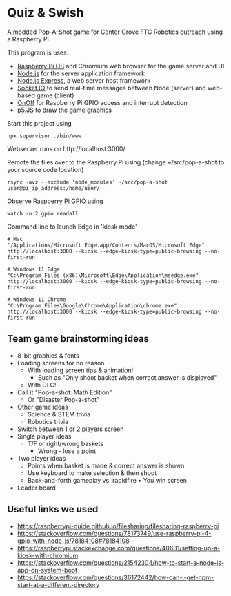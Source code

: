 # Quiz & Swish

A modded Pop-A-Shot game for Center Grove FTC Robotics outreach using a Raspberry Pi.

This program is uses:
 * [Raspberry Pi OS](https://www.raspberrypi.com/software/) and Chromium web browser for the game server and UI
 * [Node.js](https://nodejs.org/en) for the server application framework
 * [Node.js Express](https://expressjs.com/), a web server host framework
 * [Socket.IO](https://socket.io/) to send real-time messages between Node (server) and web-based game (client)
 * [OnOff](https://github.com/fivdi/onoff) for Raspberry Pi GPIO access and interrupt detection
 * [p5.JS](https://p5js.org/) to draw the game graphics


Start this project using
```
npx supervisor ./bin/www
```

Webserver runs on http://localhost:3000/

Remote the files over to the Raspberry Pi using (change ~/src/pop-a-shot to your source code location)
```
rsync -avz --exclude 'node_modules' ~/src/pop-a-shot  user@pi_ip_address:/home/user/
```

Observe Raspberry Pi GPIO using
```
watch -n.2 gpio readall
```

Command line to launch Edge in 'kiosk mode'
```
# Mac
"/Applications/Microsoft Edge.app/Contents/MacOS/Microsoft Edge" http://localhost:3000 --kiosk --edge-kiosk-type=public-browsing --no-first-run

# Windows 11 Edge
"C:\Program Files (x86)\Microsoft\Edge\Application\msedge.exe" http://localhost:3000 --kiosk --edge-kiosk-type=public-browsing --no-first-run

# Windows 11 Chrome
"C:\Program Files\Google\Chrome\Application\chrome.exe" http://localhost:3000 --kiosk --edge-kiosk-type=public-browsing --no-first-run
```


## Team game brainstorming ideas
* 8-bit graphics & fonts
* Loading screens for no reason
  * With loading screen tips & animation!
    * Such as "Only shoot basket when correct answer is displayed"
   * With DLC!
* Call it "Pop-a-shot: Math Edition"
  * Or "Disaster Pop-a-shot"
* Other game ideas
  * Science & STEM trivia
  * Robotics trivia
* Switch between 1 or 2 players screen
* Single player ideas
  * T/F or right/wrong baskets
    * Wrong - lose a point
* Two player ideas
    * Points when basket is made & correct answer is shown
    * Use keyboard to make selection & then shoot
    * Back-and-forth gameplay vs. rapidfire
• You win screen
* Leader board

## Useful links we used
* https://raspberrypi-guide.github.io/filesharing/filesharing-raspberry-pi
* https://stackoverflow.com/questions/78173749/use-raspberry-pi-4-gpio-with-node-js/78184108#78184108
* https://raspberrypi.stackexchange.com/questions/40631/setting-up-a-kiosk-with-chromium
* https://stackoverflow.com/questions/21542304/how-to-start-a-node-js-app-on-system-boot
* https://stackoverflow.com/questions/36172442/how-can-i-get-npm-start-at-a-different-directory



